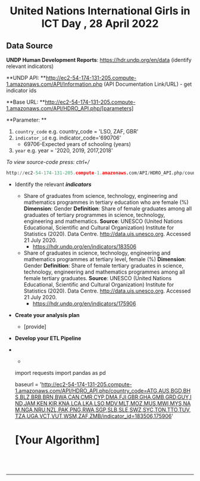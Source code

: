 <h1 align="center">United Nations International Girls in ICT Day , 28 April 2022</a></h1>



## Data Source

**UNDP Human Development Reports**: https://hdr.undp.org/en/data (identify relevant indicators)

**UNDP API: **http://ec2-54-174-131-205.compute-1.amazonaws.com/API/Information.php (API Documentation Link/URL) - get indicator ids

**Base URL: **http://ec2-54-174-131-205.compute-1.amazonaws.com/API/HDRO_API.php/[parameters]

**Parameter: **

1. `country_code` e.g. country_code = 'LSO, ZAF, GBR'
2. `indicator_id` e.g.  indicator_code='690706'
   - 69706-Expected years of schooling (years)
3. `year` e.g. year = '2020, 2019, 2017,2018'

*To view source-code press: ctrl+/*

```python
http://ec2-54-174-131-205.compute-1.amazonaws.com/API/HDRO_API.php/country_code=LSO/indicator_code=690706/year=2019
```



- Identify the relevant ***indicators***

  - Share of graduates from science, technology, engineering and mathematics programmes in tertiary education who are female (%)
    **Dimension**: Gender
    **Definition**: Share of female graduates among all graduates of tertiary programmes in science, technology, engineering and mathematics.
    **Source**: UNESCO (United Nations Educational, Scientific and Cultural Organization) Institute for Statistics (2020). Data Centre. http://data.uis.unesco.org. Accessed 21 July 2020.
    - https://hdr.undp.org/en/indicators/183506
  - Share of graduates in science, technology, engineering and mathematics programmes at tertiary level, female (%)
    **Dimension**: Gender
    **Definition**: Share of female tertiary graduates in science, technology, engineering and mathematics programmes among all female tertiary graduates.
    **Source**: UNESCO (United Nations Educational, Scientific and Cultural Organization) Institute for Statistics (2020). Data Centre. http://data.uis.unesco.org. Accessed 21 July 2020.
    - https://hdr.undp.org/en/indicators/175906
- **Create your analysis plan**

  - [provide]
- **Develop your ETL Pipeline**

- - ```python
  import requests
    import pandas as pd
  
    baseurl = 'http://ec2-54-174-131-205.compute-1.amazonaws.com/API/HDRO_API.php/country_code=ATG,AUS,BGD,BHS,BLZ,BRB,BRN,BWA,CAN,CMR,CYP,DMA,FJI,GBR,GHA,GMB,GRD,GUY,IND,JAM,KEN,KIR,KNA,LCA,LKA,LSO,MDV,MLT,MOZ,MUS,MWI,MYS,NAM,NGA,NRU,NZL,PAK,PNG,RWA,SGP,SLB,SLE,SWZ,SYC,TON,TTO,TUV,TZA,UGA,VCT,VUT,WSM,ZAF,ZMB/indicator_id=183506,175906'
  
    # [Your Algorithm]
    
    ```
  
    


****
